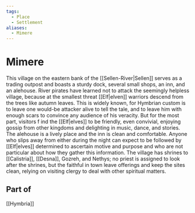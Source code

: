 ```yaml
---
tags:
  - Place
  - Settlement
aliases:
  - Mimere
---
```

# Mimere
This village on the eastern bank of the [[Sellen-River|Sellen]] serves as a trading outpost and boasts a sturdy dock, several small shops, an inn, and an alehouse. River pirates have learned not to attack the seemingly helpless village, because at the smallest threat [[Elf|elven]] warriors descend from the trees like autumn leaves. This is widely known, for Hymbrian custom is to leave one would-be attacker alive to tell the tale, and to leave him with enough scars to convince any audience of his veracity. But for the most part, visitors f ind the [[Elf|elves]] to be friendly, even convivial, enjoying gossip from other kingdoms and delighting in music, dance, and stories. The alehouse is a lively place and the inn is clean and comfortable. Anyone who slips away from either during the night can expect to be followed by [[Elf|elves]] determined to ascertain motive and purpose and who are not particular about how they gather this information. The village has shrines to [[Calistria]], [[Desna]], Gozreh, and Nethys; no priest is assigned to look after the shrines, but the faithful in town leave offerings and keep the sites clean, relying on visiting clergy to deal with other spiritual matters.

## Part of
[[Hymbria]]